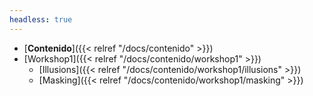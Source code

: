 ```yaml
---
headless: true
---
```


- [**Contenido**]({{< relref "/docs/contenido" >}})
- [Workshop1]({{< relref "/docs/contenido/workshop1" >}})
    - [Illusions]({{< relref "/docs/contenido/workshop1/illusions" >}})
    - [Masking]({{< relref "/docs/contenido/workshop1/masking" >}}) 

<br />
